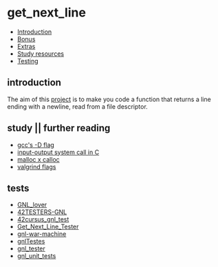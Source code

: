 # get_next_line

* [Introduction](#introduction)
* [Bonus](#bonus)
* [Extras](#extras)
* [Study resources](#study)
* [Testing](#tests) 

## introduction  

The aim of this [project](https://github.com/paulahemsi/get_next_line/blob/main/en.subject.pdf) is to make you code a function that returns a line ending with a newline, read from a file descriptor.

## study || further reading

* [gcc's -D flag](https://www.rapidtables.com/code/linux/gcc/gcc-d.html)
* [input-output system call in C](https://www.geeksforgeeks.org/input-output-system-calls-c-create-open-close-read-write/)
* [malloc x calloc](https://cs-fundamentals.com/tech-interview/c/difference-between-malloc-and-calloc#:~:text=The%20malloc()%20takes%20a,obtain%20blocks%20of%20memory%20dynamically.)
* [valgrind flags](https://www.cprogramming.com/debugging/valgrind.html)

## tests
   
* [GNL_lover](https://github.com/charMstr/GNL_lover)
* [42TESTERS-GNL](https://github.com/Mazoise/42TESTERS-GNL)
* [42cursus_gnl_test](https://github.com/mrjvs/42cursus_gnl_tests)
* [Get_Next_Line_Tester](https://github.com/Hellio404/Get_Next_Line_Tester)
* [gnl-war-machine](https://github.com/C4r4c0l3/gnl-war-machine-v2019.git)
* [gnlTestes](https://github.com/Tripouille/gnlTester.git)
* [gnl_tester](https://github.com/lgrellie/gnl_tester)
* [gnl_unit_tests](https://github.com/saarikoski-jules/gnl_unit_tests.git)